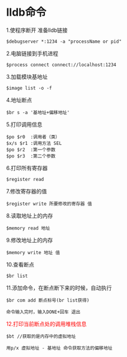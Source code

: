 # lldb命令

1.使程序断开 准备lldb链接

	$debugserver *:1234 -a "processName or pid"
	
2.电脑链接到手机进程

	$process connect connect://localhost:1234

3.加载模块基地址

	$image list -o -f

4.地址断点

	$br s -a '基地址+偏移地址'

5.打印调用信息

	$po $r0  :调用者（类）
	$x/s $r1 :调用方法 SEL
	$po $r2  :第一个参数
	$po $r3  :第二个参数
	
6.打印所有寄存器

	$register read
	
7.修改寄存器的值

	$register write 所要修改的寄存器 值
	
 8.读取地址上的内存
 
 	$memory read 地址
 	
 9.修改地址上的内存
 
 	$memory write 地址 值
 	
 10.查看断点
 
 	$br list
 	
 11.添加命令，在断点断下来的时候，自动执行
 
 	$br com add 断点标号(br list获得)
 	
 	命令输入完时，输入DONE+回车 退出
 	
 <font color=red>12.打印当前断点处的调用堆栈信息</font>
 
 	$bt //获取的是内存中的虚拟地址
 	
 	用p/x 虚拟地址 - 基地址 命令获取方法的偏移地址
 	
 
